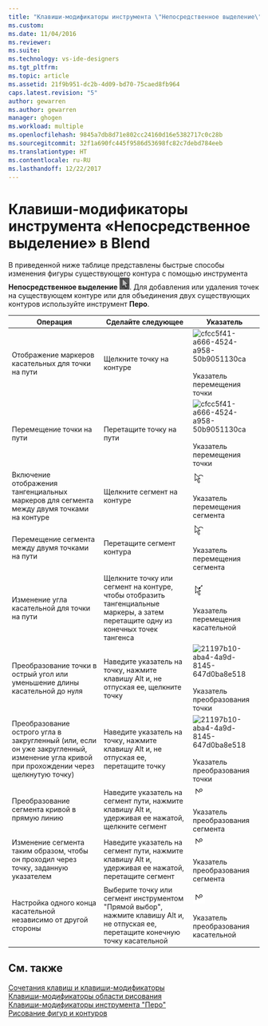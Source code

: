```yaml
---
title: "Клавиши-модификаторы инструмента \"Непосредственное выделение\" в Blend | Документы Майкрософт"
ms.custom: 
ms.date: 11/04/2016
ms.reviewer: 
ms.suite: 
ms.technology: vs-ide-designers
ms.tgt_pltfrm: 
ms.topic: article
ms.assetid: 21f9b951-dc2b-4d09-bd70-75caed8fb964
caps.latest.revision: "5"
author: gewarren
ms.author: gewarren
manager: ghogen
ms.workload: multiple
ms.openlocfilehash: 9845a7db8d71e802cc24160d16e5382717c0c28b
ms.sourcegitcommit: 32f1a690fc445f9586d53698fc82c7debd784eeb
ms.translationtype: HT
ms.contentlocale: ru-RU
ms.lasthandoff: 12/22/2017
---
```

# <a name="direct-selection-tool-modifier-keys-in-blend"></a>Клавиши-модификаторы инструмента «Непосредственное выделение» в Blend
В приведенной ниже таблице представлены быстрые способы изменения фигуры существующего контура с помощью инструмента **Непосредственное выделение** ![](../designers/media/6dd6571f-c116-451d-8dd2-1f88b8406362.png "6dd6571f-c116-451d-8dd2-1f88b8406362"). Для добавления или удаления точек на существующем контуре или для объединения двух существующих контуров используйте инструмент **Перо**.  
  
|Операция|Сделайте следующее|Указатель|  
|-----------------------|-------------|-------------|  
|Отображение маркеров касательных для точки на пути|Щелкните точку на контуре|![](../designers/media/cfcc5f41-a666-4524-a958-50b9051130ca.png "cfcc5f41-a666-4524-a958-50b9051130ca")<br /><br /> Указатель перемещения точки|  
|Перемещение точки на пути|Перетащите точку на пути|![](../designers/media/cfcc5f41-a666-4524-a958-50b9051130ca.png "cfcc5f41-a666-4524-a958-50b9051130ca")<br /><br /> Указатель перемещения точки|  
|Включение отображения тангенциальных маркеров для сегмента между двумя точками на контуре|Щелкните сегмент на контуре|![](../designers/media/2ace930f-98fa-410b-92cf-7a4b88503ee7.png "2ace930f-98fa-410b-92cf-7a4b88503ee7")<br /><br /> Указатель перемещения сегмента|  
|Перемещение сегмента между двумя точками на пути|Перетащите сегмент контура|![](../designers/media/2ace930f-98fa-410b-92cf-7a4b88503ee7.png "2ace930f-98fa-410b-92cf-7a4b88503ee7")<br /><br /> Указатель перемещения сегмента|  
|Изменение угла касательной для точки на пути|Щелкните точку или сегмент на контуре, чтобы отобразить тангенциальные маркеры, а затем перетащите одну из конечных точек тангенса|![](../designers/media/beb1a907-1e50-450c-aab3-4d7026f5e426.png "beb1a907-1e50-450c-aab3-4d7026f5e426")<br /><br /> Указатель перемещения касательной|  
|Преобразование точки в острый угол или уменьшение длины касательной до нуля|Наведите указатель на точку, нажмите клавишу Alt и, не отпуская ее, щелкните точку|![](../designers/media/21197b10-aba4-4a9d-8145-647d0ba8e518.png "21197b10-aba4-4a9d-8145-647d0ba8e518")<br /><br /> Указатель преобразования точки|  
|Преобразование острого угла в закругленный (или, если он уже закругленный, изменение угла кривой при прохождении через щелкнутую точку)|Наведите указатель на точку, нажмите клавишу Alt и, не отпуская ее, перетащите точку|![](../designers/media/21197b10-aba4-4a9d-8145-647d0ba8e518.png "21197b10-aba4-4a9d-8145-647d0ba8e518")<br /><br /> Указатель преобразования точки|  
|Преобразование сегмента кривой в прямую линию|Наведите указатель на сегмент пути, нажмите клавишу Alt и, удерживая ее нажатой, щелкните сегмент|![](../designers/media/975a855a-8536-441f-97ed-2f1496e416bf.png "975a855a-8536-441f-97ed-2f1496e416bf")<br /><br /> Указатель преобразования сегмента|  
|Изменение сегмента таким образом, чтобы он проходил через точку, заданную указателем|Наведите указатель на сегмент пути, нажмите клавишу Alt и, удерживая ее нажатой, перетащите сегмент|![](../designers/media/975a855a-8536-441f-97ed-2f1496e416bf.png "975a855a-8536-441f-97ed-2f1496e416bf")<br /><br /> Указатель преобразования сегмента|  
|Настройка одного конца касательной независимо от другой стороны|Выберите точку или сегмент инструментом "Прямой выбор", нажмите клавишу Alt и, не отпуская ее, перетащите конечную точку касательной|![](../designers/media/923951da-4081-4f8b-bebc-0f1f64d87504.png "923951da-4081-4f8b-bebc-0f1f64d87504")<br /><br /> Указатель преобразования касательной|  
  
## <a name="see-also"></a>См. также  
 [Сочетания клавиш и клавиши-модификаторы](../designers/keyboard-shortcuts-and-modifier-keys-in-blend.md)   
 [Клавиши-модификаторы области рисования](../designers/artboard-modifier-keys-in-blend.md)   
 [Клавиши-модификаторы инструмента "Перо"](../designers/pen-tool-modifier-keys-in-blend.md)   
 [Рисование фигур и контуров](../designers/draw-shapes-and-paths.md)